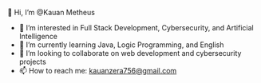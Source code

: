👋 Hi, I’m @Kauan Metheus 
- 👀 I’m interested in Full Stack Development, Cybersecurity, and Artificial Intelligence  
- 🌱 I’m currently learning Java, Logic Programming, and English  
- 💞️ I’m looking to collaborate on web development and cybersecurity projects  
- 📫 How to reach me: kauanzera756@gmail.com  
